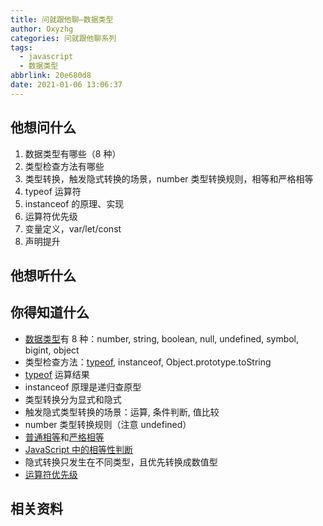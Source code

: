 ```yaml
---
title: 问就跟他聊—数据类型
author: Oxyzhg
categories: 问就跟他聊系列
tags:
  - javascript
  - 数据类型
abbrlink: 20e680d8
date: 2021-01-06 13:06:37
---
```


## 他想问什么

1. 数据类型有哪些（8 种）
2. 类型检查方法有哪些
3. 类型转换，触发隐式转换的场景，number 类型转换规则，相等和严格相等
4. typeof 运算符
5. instanceof 的原理、实现
6. 运算符优先级
7. 变量定义，var/let/const
8. 声明提升

## 他想听什么

## 你得知道什么

- [数据类型](https://developer.mozilla.org/zh-CN/docs/Web/JavaScript/Data_structures)有 8 种：number, string, boolean, null, undefined, symbol, bigint, object
- 类型检查方法：[typeof](https://developer.mozilla.org/zh-CN/docs/Web/JavaScript/Reference/Operators/typeof), instanceof, Object.prototype.toString
- [typeof](https://developer.mozilla.org/zh-CN/docs/Web/JavaScript/Reference/Operators/typeof) 运算结果
- instanceof 原理是递归查原型
- 类型转换分为显式和隐式
- 触发隐式类型转换的场景：运算, 条件判断, 值比较
- number 类型转换规则（注意 undefined）
- [普通相等](https://developer.mozilla.org/zh-CN/docs/Web/JavaScript/Reference/Operators/%E7%9B%B8%E7%AD%89)和[严格相等](https://developer.mozilla.org/zh-CN/docs/Web/JavaScript/Reference/Operators/Strict_equality)
- [JavaScript 中的相等性判断](https://developer.mozilla.org/zh-CN/docs/Web/JavaScript/Equality_comparisons_and_sameness)
- 隐式转换只发生在不同类型，且优先转换成数值型
- [运算符优先级](https://developer.mozilla.org/zh-CN/docs/Web/JavaScript/Reference/Operators/Operator_Precedence)

## 相关资料
